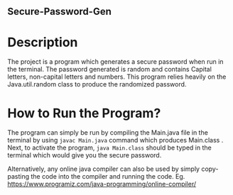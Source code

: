 ## Secure-Password-Gen

# Description
The project is a program which generates a secure password when run in the terminal. The password generated is random and contains Capital letters, non-capital letters and numbers.
This program relies heavily on the Java.util.random class to produce the randomized password.

# How to Run the Program?
The program can simply be run by compiling the Main.java file in the terminal by using ```javac Main.java``` command which produces Main.class . Next, to activate the program, ```java Main.class``` should be typed in the terminal which would give you the secure password.

Alternatively, any online java compiler can also be used by simply copy-pasting the code into the compiler and running the code. 
Eg. https://www.programiz.com/java-programming/online-compiler/
